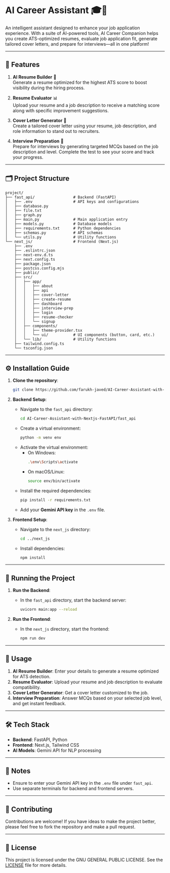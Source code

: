 # AI Career Assistant 🎓💼

An intelligent assistant designed to enhance your job application experience. With a suite of AI-powered tools, AI Career Companion helps you create ATS-optimized resumes, evaluate job application fit, generate tailored cover letters, and prepare for interviews—all in one platform!

---

## 🚀 Features

1. **AI Resume Builder** 📝  
   Generate a resume optimized for the highest ATS score to boost visibility during the hiring process.

2. **Resume Evaluator** 📊  
   Upload your resume and a job description to receive a matching score along with specific improvement suggestions.

3. **Cover Letter Generator** 📄  
   Create a tailored cover letter using your resume, job description, and role information to stand out to recruiters.

4. **Interview Preparation** 🎯  
   Prepare for interviews by generating targeted MCQs based on the job description and level. Complete the test to see your score and track your progress.

---

## 🗂 Project Structure

```
project/
├── fast_api/                 # Backend (FastAPI)
│   ├── .env                  # API keys and configurations
│   ├── database.py
│   ├── file.txt
│   ├── graph.py
│   ├── main.py               # Main application entry
│   ├── models.py             # Database models
│   ├── requirements.txt      # Python dependencies
│   ├── schemas.py            # API schemas
│   └── utils.py              # Utility functions
└── next_js/                  # Frontend (Next.js)
    ├── .env
    ├── .eslintrc.json
    ├── next-env.d.ts
    ├── next.config.ts
    ├── package.json
    ├── postcss.config.mjs
    ├── public/
    ├── src/
    │   ├── app/
    │   │   ├── about
    │   │   ├── api
    │   │   ├── cover-letter
    │   │   ├── create-resume
    │   │   ├── dashboard
    │   │   ├── interview-prep
    │   │   ├── login
    │   │   ├── resume-checker
    │   │   └── signup
    │   ├── components/
    │   │   ├── theme-provider.tsx
    │   │   └── ui/           # UI components (button, card, etc.)
    │   └── lib/              # Utility functions
    ├── tailwind.config.ts
    └── tsconfig.json
```

---

## ⚙️ Installation Guide

1. **Clone the repository**:
   ```bash
   git clone https://github.com/farukh-javed/AI-Career-Assistant-with-Nextjs-FastAPI.git
   ```

2. **Backend Setup**:
   - Navigate to the `fast_api` directory:
     ```bash
     cd AI-Career-Assistant-with-Nextjs-FastAPI/fast_api
     ```
   - Create a virtual environment:
     ```bash
     python -m venv env
     ```
   - Activate the virtual environment:
     - On Windows:
       ```bash
       .\env\Scripts\activate
       ```
     - On macOS/Linux:
       ```bash
       source env/bin/activate
       ```
   - Install the required dependencies:
     ```bash
     pip install -r requirements.txt
     ```
   - Add your **Gemini API key** in the `.env` file.

3. **Frontend Setup**:
   - Navigate to the `next_js` directory:
     ```bash
     cd ../next_js
     ```
   - Install dependencies:
     ```bash
     npm install
     ```

---

## 🏃 Running the Project

1. **Run the Backend**:
   - In the `fast_api` directory, start the backend server:
     ```bash
     uvicorn main:app --reload
     ```

2. **Run the Frontend**:
   - In the `next_js` directory, start the frontend:
     ```bash
     npm run dev
     ```

---

## 📝 Usage

1. **AI Resume Builder**: Enter your details to generate a resume optimized for ATS detection.
2. **Resume Evaluator**: Upload your resume and job description to evaluate compatibility.
3. **Cover Letter Generator**: Get a cover letter customized to the job.
4. **Interview Preparation**: Answer MCQs based on your selected job level, and get instant feedback.

---

## 🛠️ Tech Stack

- **Backend**: FastAPI, Python
- **Frontend**: Next.js, Tailwind CSS
- **AI Models**: Gemini API for NLP processing

---

## 📌 Notes

- Ensure to enter your Gemini API key in the `.env` file under `fast_api`.
- Use separate terminals for backend and frontend servers.

---

## 🤝 Contributing

Contributions are welcome! If you have ideas to make the project better, please feel free to fork the repository and make a pull request.

---

## 📄 License

This project is licensed under the GNU GENERAL PUBLIC LICENSE. See the [LICENSE](LICENSE) file for more details.
